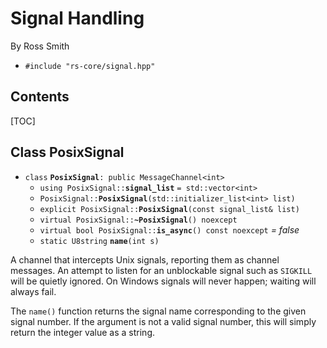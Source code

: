 # Signal Handling #

By Ross Smith

* `#include "rs-core/signal.hpp"`

## Contents ##

[TOC]

## Class PosixSignal ##

* `class` **`PosixSignal`**`: public MessageChannel<int>`
    * `using PosixSignal::`**`signal_list`** `= std::vector<int>`
    * `PosixSignal::`**`PosixSignal`**`(std::initializer_list<int> list)`
    * `explicit PosixSignal::`**`PosixSignal`**`(const signal_list& list)`
    * `virtual PosixSignal::`**`~PosixSignal`**`() noexcept`
    * `virtual bool PosixSignal::`**`is_async`**`() const noexcept` _= false_
    * `static U8string` **`name`**`(int s)`

A channel that intercepts Unix signals, reporting them as channel messages. An
attempt to listen for an unblockable signal such as `SIGKILL` will be quietly
ignored. On Windows signals will never happen; waiting will always fail.

The `name()` function returns the signal name corresponding to the given
signal number. If the argument is not a valid signal number, this will simply
return the integer value as a string.
